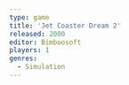 ```yaml
---
type: game
title: 'Jet Coaster Dream 2'
released: 2000
editor: Bimboosoft
players: 1
genres:
  - Simulation
---
```

